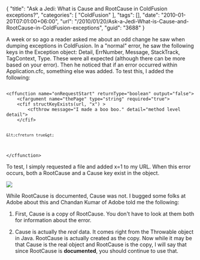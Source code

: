 {
	"title": "Ask a Jedi: What is Cause and RootCause in ColdFusion exceptions?",
	"categories": [
		"ColdFusion"
	],
	"tags": [],
	"date": "2010-01-20T07:01:00+06:00",
	"url": "/2010/01/20/Ask-a-Jedi-What-is-Cause-and-RootCause-in-ColdFusion-exceptions",
	"guid": "3688"
}

A week or so ago a reader asked me about an odd change he saw when dumping exceptions in ColdFusion. In a "normal" error, he saw the following keys in the Exception object: Detail, ErrNumber, Message, StackTrack, TagContext, Type. These were all expected (although there can be more based on your error). Then he noticed that if an error occurred within Application.cfc, something else was added. To test this, I added the following:
<!--more-->
<p>

<code> 
&lt;cffunction name="onRequestStart" returnType="boolean" output="false"&gt;
	&lt;cfargument name="thePage" type="string" required="true"&gt;
	&lt;cfif structKeyExists(url, "x") &gt;
		&lt;cfthrow message="I made a boo boo." detail="method level detail"&gt;
	&lt;/cfif&gt;

	&lt;cfreturn true&gt;
&lt;/cffunction&gt;
</code>

<p>

To test, I simply requested a file and added x=1 to my URL. When this error occurs, both a RootCause and a Cause key exist in the object. 

<p>

<img src="https://static.raymondcamden.com/images/errorstruct.png" />

<p>

While RootCause is documented, Cause was not. I bugged some folks at Adobe about this and Chandan Kumar of Adobe told me the following:

1) First, Cause is a copy of RootCause. You don't have to look at them both for information about the error.

2) Cause is actually the <i>real</i> data. It comes right from the Throwable object in Java. RootCause is actually created as the copy. Now while it may be that Cause is the real object and RootCause is the copy, I will say that since RootCause is <b>documented</b>, you should continue to use that.